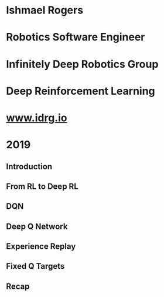 # Ishmael Rogers
# Robotics Software Engineer
# Infinitely Deep Robotics Group
# Deep Reinforcement Learning
# www.idrg.io
# 2019

Introduction
---

From RL to Deep RL
---

DQN
---

Deep Q Network
---

Experience Replay
---

Fixed Q Targets
---

Recap
---
